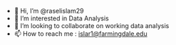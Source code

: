 - 👋 Hi, I’m @raselislam29
- 👀 I’m interested in Data Analysis
- 💞️ I’m looking to collaborate on working data analysis
- 📫 How to reach me : islar1@farmingdale.edu 


<!---
raselislam29/raselislam29 is a ✨ special ✨ repository because its `README.md` (this file) appears on your GitHub profile.
You can click the Preview link to take a look at your changes.
--->
